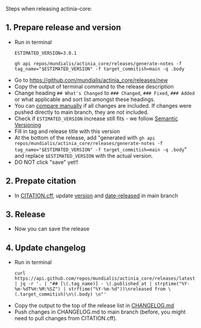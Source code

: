 Steps when releasing actinia-core:

## 1. Prepare release and version
* Run in terminal
    ```
    ESTIMATED_VERSION=3.0.1

    gh api repos/mundialis/actinia_core/releases/generate-notes -f tag_name="$ESTIMATED_VERSION" -f target_commitish=main -q .body
    ```
* Go to https://github.com/mundialis/actinia_core/releases/new
* Copy the output of terminal command to the release description
* Change heading `## What's Changed` to `### Changed`, `### Fixed`, `### Added` or what applicable and sort list amongst these headings.
* You can [compare manually](https://github.com/mundialis/actinia_core/compare/3.0.0...3.0.1) if all changes are included. If changes were pushed directly to main branch, they are not included.
* Check if `ESTIMATED_VERSION` increase still fits - we follow [Semantic Versioning](https://semver.org/spec/v2.0.0.html)
* Fill in tag and release title with this version
* At the bottom of the release, add
  "generated with `gh api repos/mundialis/actinia_core/releases/generate-notes -f tag_name="$ESTIMATED_VERSION" -f target_commitish=main -q .body`" and replace `$ESTIMATED_VERSION` with the actual version.
* DO NOT click "save" yet!!

## 2. Prepate citation
* In [CITATION.cff](https://github.com/mundialis/actinia_core/blob/main/CITATION.cff), update [version](https://github.com/mundialis/actinia_core/blob/main/CITATION.cff#L8) and [date-released](https://github.com/mundialis/actinia_core/blob/main/CITATION.cff#L10) in main branch

## 3. Release
* Now you can save the release

## 4. Update changelog
* Run in terminal
    ```
    curl https://api.github.com/repos/mundialis/actinia_core/releases/latest | jq -r '. | "## [\(.tag_name)] - \(.published_at | strptime("%Y-%m-%dT%H:%M:%SZ") | strftime("%Y-%m-%d"))\nreleased from \(.target_commitish)\n\(.body) \n"'
    ```
* Copy the output to the top of the release list in [CHANGELOG.md](https://github.com/mundialis/actinia_core/blob/main/CHANGELOG.md)
* Push changes in CHANGELOG.md to main branch (before, you might need to pull changes from CITATION.cff).
